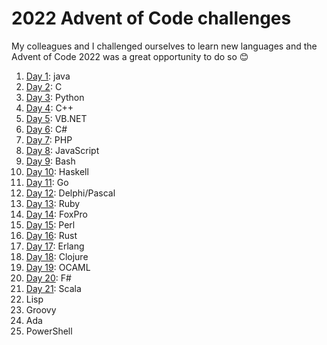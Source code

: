 # 2022 Advent of Code challenges

My colleagues and I challenged ourselves to learn new languages and the Advent of Code 2022 was a great opportunity to do so 😊

1. [Day 1](https://adventofcode.com/2022/day/1): java
2. [Day 2](https://adventofcode.com/2022/day/2): C
3. [Day 3](https://adventofcode.com/2022/day/3): Python
4. [Day 4](https://adventofcode.com/2022/day/4): C++
5. [Day 5](https://adventofcode.com/2022/day/5): VB.NET
6. [Day 6](https://adventofcode.com/2022/day/6): C#
7. [Day 7](https://adventofcode.com/2022/day/7): PHP
8. [Day 8](https://adventofcode.com/2022/day/8): JavaScript
9. [Day 9](https://adventofcode.com/2022/day/9): Bash
10. [Day 10](https://adventofcode.com/2022/day/10): Haskell
11. [Day 11](https://adventofcode.com/2022/day/11): Go
12. [Day 12](https://adventofcode.com/2022/day/12): Delphi/Pascal
13. [Day 13](https://adventofcode.com/2022/day/13): Ruby
14. [Day 14](https://adventofcode.com/2022/day/14): FoxPro
15. [Day 15](https://adventofcode.com/2022/day/15): Perl
16. [Day 16](https://adventofcode.com/2022/day/16): Rust
17. [Day 17](https://adventofcode.com/2022/day/17): Erlang
18. [Day 18](https://adventofcode.com/2022/day/18): Clojure
19. [Day 19](https://adventofcode.com/2022/day/19): OCAML
20. [Day 20](https://adventofcode.com/2022/day/20): F#
21. [Day 21](https://adventofcode.com/2022/day/21): Scala
22. Lisp
23. Groovy
24. Ada
25. PowerShell
